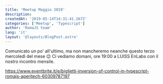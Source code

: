 ```yaml
---
title: 'Meetup Maggio 2019'
description:
createdAt: '2019-05-14T14:31:41.267Z'
categories: ['Meetup', 'Typescript']
author: 'RomaJS team'
lang: 'it'
layout: '@layouts/BlogPost.astro'
---
```


Comunicato un po' all'ultimo, ma non mancheremo neanche questo terzo mercoledì del mese 😉 Ci vediamo domani, ore 19:00 a LUISS EnLabs con il nostro incontro mensile.

https://www.eventbrite.it/e/biglietti-inversion-of-control-in-typescript-romajs-aperitech-60309787197
